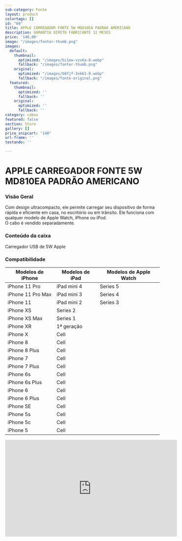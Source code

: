 ```yaml
---
sub-category: Fonte
layout: product
colortags: []
id: "68"
title: APPLE CARREGADOR FONTE 5W MD810EA PADRAO AMERICANO
description: GARANTIA DIRETO FABRICANTE 12 MESES
price: '140,00'
image: "/images/fonter-thumb.png"
images:
  default:
    thumbnail:
      optimized: "/images/bi1ew-vzs6a-0.webp"
      fallback: "/images/fonter-thumb.png"
    original:
      optimized: "/images/b8fjf-3xk61-0.webp"
      fallback: "/images/fonte-original.png"
  featured:
    thumbnail:
      optimized: ''
      fallback: ''
    original:
      optimized: ''
      fallback: ''
category: cabos
featured: false
section: Store
gallery: []
price_snipcart: "140"
url-frame: ''
testando: ''

---
```

# APPLE CARREGADOR FONTE 5W MD810EA PADRÃO AMERICANO

### 

### Visão Geral

Com design ultracompacto, ele permite carregar seu dispositivo de forma rápida e eficiente em casa, no escritório ou em trânsito. Ele funciona com qualquer modelo de Apple Watch, iPhone ou iPod.  
O cabo é vendido separadamente.

### Conteúdo da caixa

Carregador USB de 5W Apple

### Compatibilidade

| Modelos de iPhone | Modelos de iPad | Modelos de Apple Watch |
| --- | --- | --- |
| iPhone 11 Pro | iPad mini 4 | Series 5 |
| iPhone 11 Pro Max | iPad mini 3 | Series 4 |
| iPhone 11 | iPad mini 2 | Series 3 |
| iPhone XS  | Series 2 |
| iPhone XS Max  | Series 1 |
| iPhone XR  | 1ª geração |
| iPhone X  | Cell |
| iPhone 8  | Cell |
| iPhone 8 Plus  | Cell |
| iPhone 7 | Cell |
| iPhone 7 Plus  | Cell |
| iPhone 6s  | Cell |
| iPhone 6s Plus  | Cell |
| iPhone 6  | Cell |
| iPhone 6 Plus  | Cell |
| iPhone SE  | Cell |
| iPhone 5s  | Cell |
| iPhone 5c  | Cell |
| iPhone 5  | Cell |


<iframe
width="560"
height="315"
src="https://www.youtube.com/embed/lUd9SQCkDj0"
frameborder="0"
allow="accelerometer;
autoplay;
encrypted-media;
gyroscope;
picture-in-picture"
allowfullscreen

</iframe>